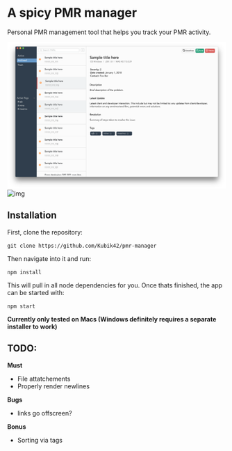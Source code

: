 # A spicy PMR manager

Personal PMR management tool that helps you track your PMR activity.

![PMR Manager](resources/pmr-manager.png)
![img](https://i.imgur.com/i8qWAFK.png)


## Installation

First, clone the repository:

```
git clone https://github.com/Kubik42/pmr-manager
```

Then navigate into it and run:

```
npm install
```

This will pull in all node dependencies for you. Once thats finished, the app can be started with: 

```
npm start
```

**Currently only tested on Macs (Windows definitely requires a separate installer to work)**

## TODO:

**Must**
- File attatchements
- Properly render newlines

**Bugs**
- links go offscreen?

**Bonus**
- Sorting via tags
